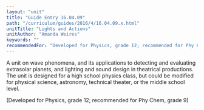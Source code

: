 ```yaml
---
layout: "unit"
title: "Guide Entry 16.04.09"
path: "/curriculum/guides/2016/4/16.04.09.x.html"
unitTitle: "Lights and Actions"
unitAuthor: "Amanda Weires"
keywords: ""
recommendedFor: "Developed for Physics, grade 12; recommended for Phy Chem, grade 9"
---
```

<main>
 <p>
  A unit on wave phenomena, and its applications to detecting and evaluating extrasolar planets, and lighting and sound design in theatrical productions.  The unit is designed for a high school physics class, but could be modified for physical science, astronomy, technical theater, or the middle school level.
 </p>
 <p>
  (Developed for Physics, grade 12; recommended for Phy Chem, grade 9)
 </p>
</main>